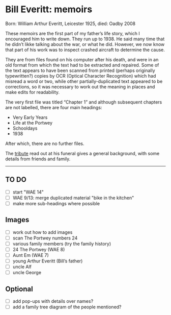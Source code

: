# Bill Everitt: memoirs

Born: William Arthur Everitt, Leicester 1925, died: Oadby 2008

These memoirs are the first part of my father’s life story, which I encouraged him to write down. They run up to 1938. He said many time that he didn’t likke talking about the war, or what he did. However, we now know that part of his work was to inspect crashed aircraft to determine the cause.

They are from files found on his computer after his death, and were in an old format from which the text had to be extracted and repaired. Some of the text appears to have been scanned from printed (perhaps originally typewritten?) copies by OCR (Optical Character Recognition) which had misread a word or two, while other partially-duplicated text appeared to be corrections, so it was necessary to work out the meaning in places and make edits for readability.

The very first file was titled “Chapter 1” and although subsequent chapters are not labelled, there are four main headings:

- Very Early Years
- Life at the Portwey
- Schooldays
- 1938

After which, there are no further files.

The [tribute](tribute.md) read out at his funeral gives a general background, with some details from friends and family.

---

## TO DO

- [ ] start "WAE 14"
- [ ] WAE 9/13: merge duplicated material "bike in the kitchen"
- [ ] make more sub-headings where possible

## Images

- [ ] work out how to add images
- [ ] scan The Portwey numbers 24
- [ ] various family members (try the family history)
- [ ] 24 The Portwey (WAE 8)
- [ ] Aunt Em (WAE 7)
- [ ] young Arthur Everitt (Bill’s father)
- [ ] uncle Alf
- [ ] uncle George

## Optional

- [ ] add pop-ups with details over names?
- [ ] add a family tree diagram of the people mentioned?

